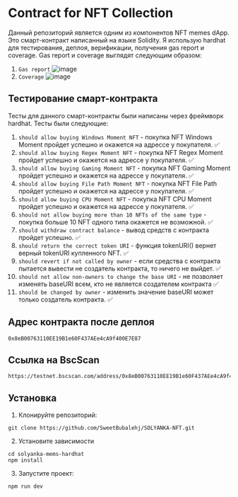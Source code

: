 # Contract for NFT Collection

Данный репозиторий является одним из компонентов NFT memes dApp. Это смарт-контракт написанный на языке Solidity. Я использую hardhat для тестирования, деплоя, верификации, получения gas report и coverage. Gas report и coverage выглядят следующим образом:

1. `Gas report` ![image](https://user-images.githubusercontent.com/118951514/230160517-c7b596ed-4c54-47aa-adf8-4af898107587.png)
2. `Coverage` ![image](https://user-images.githubusercontent.com/118951514/230160296-71c0eecd-a0df-4397-bd8b-abaf1c6edcb6.png)

## Тестирование смарт-контракта

Тесты для данного смарт-контракты были написаны через фреймворк hardhat. Тесты были следующие:
1. `should allow buying Windows Moment NFT` - покупка NFT Windows Moment пройдет успешно и окажется на адрессе у покупателя. ✅
2. `should allow buying Regex Moment NFT` - покупка NFT Regex Moment пройдет успешно и окажется на адрессе у покупателя. ✅
3. `should allow buying Gaming Moment NFT` - покупка NFT Gaming Moment пройдет успешно и окажется на адрессе у покупателя. ✅
4. `should allow buying File Path Moment NFT` - покупка NFT File Path пройдет успешно и окажется на адрессе у покупателя. ✅
5. `should allow buying CPU Moment NFT` - покупка NFT CPU Moment пройдет успешно и окажется на адрессе у покупателя. ✅
6. `should not allow buying more than 10 NFTs of the same type` - покупка больше 10 NFT одного типа окажется не возможной. ✅
7. `should withdraw contract balance` - вывод средств с контракта пройдет успешно. ✅
8. `should return the correct token URI` - функция tokenURI() вернет верный tokenURI купленного NFT. ✅
9. `should revert if not called by owner` - если средства с контракта пытается вывести не создатель контракта, то ничего не выйдет. ✅
10. `should not allow non-owners to change the base URI` - не позволяет изменять baseURI всем, кто не является создателем контракта ✅
11. `should be changed by owner` - изменить значение baseURI может только создатель контракта. ✅

## Адрес контракта после деплоя

```
0x8eB00763110EE19B1e60F437AEe4cA9f400E7E87
```

## Ссылка на BscScan

```
https://testnet.bscscan.com/address/0x8eB00763110EE19B1e60F437AEe4cA9f400E7E87
```

## Установка

1. Клонируйте репозиторий:

```
git clone https://github.com/SweetBubalehj/SOLYANKA-NFT.git
```

2. Установите зависимости

```
cd solyanka-mems-hardhat
npm install
```

3. Запустите проект:

```
npm run dev
```

